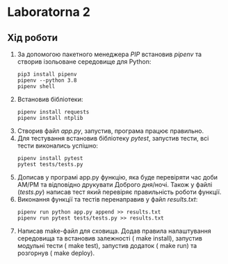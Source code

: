 # Laboratorna 2

## Хід роботи
1. За допомогою пакетного менеджера *PIP* встановив *pipenv* та створив ізольоване середовище для Python:
    ```
    pip3 install pipenv
    pipenv --python 3.8
    pipenv shell
    ```
1. Встановив бібліотеки:
    ```
    pipenv install requests
    pipenv install ntplib
    ```
1. Створив файл *app.py*, запустив, програма працює правильно.
1. Для тестування встановив бібліотеку *pytest*, запустив тести, всі тести виконались успішно:
    ```
    pipenv install pytest
    pytest tests/tests.py
    ```
1. Дописав у програмі app.py функцію, яка буде перевіряти час доби AM/PM та відповідно друкувати Доброго дня/ночі. Також у файлі (*tests.py*) написав тест який перевіряє правильність роботи функції.
1. Виконання функції та тестів перенаправив у файл *results.txt*:
    ```
    pipenv run python app.py append >> results.txt
    pipenv run pytest tests/tests.py >> results.txt
    ```
1. Написав make-файл для сховища. Додав правила налаштування середовища та встановив залежності ( make install), запустив модульні тести ( make test), запустив додаток ( make run) та розгорнув ( make deploy).


